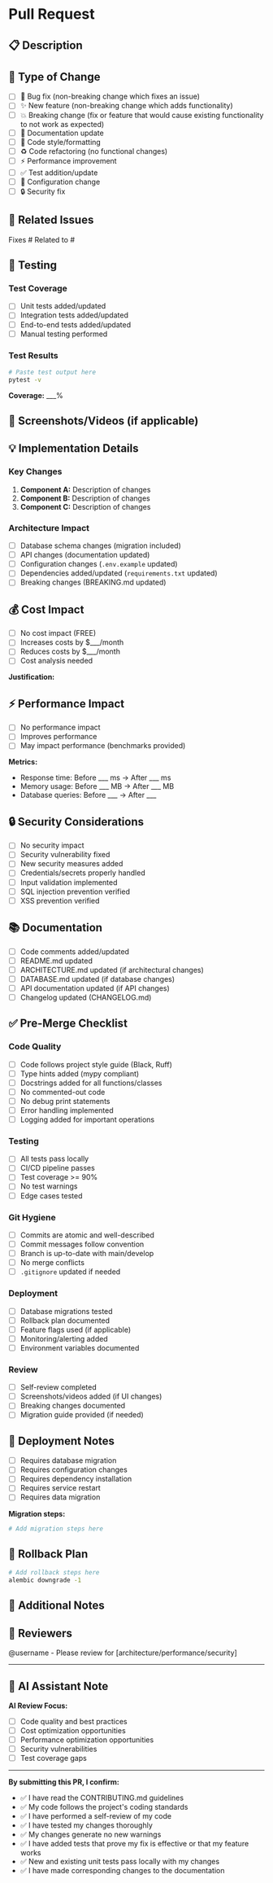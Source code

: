 # Pull Request

## 📋 Description

<!-- Provide a clear and concise description of your changes -->

## 🎯 Type of Change

<!-- Mark the relevant option with an 'x' -->

- [ ] 🐛 Bug fix (non-breaking change which fixes an issue)
- [ ] ✨ New feature (non-breaking change which adds functionality)
- [ ] 💥 Breaking change (fix or feature that would cause existing functionality to not work as expected)
- [ ] 📝 Documentation update
- [ ] 🎨 Code style/formatting
- [ ] ♻️ Code refactoring (no functional changes)
- [ ] ⚡ Performance improvement
- [ ] ✅ Test addition/update
- [ ] 🔧 Configuration change
- [ ] 🔒 Security fix

## 🔗 Related Issues

<!-- Link related issues here. Use "Fixes #123" or "Closes #123" to auto-close issues -->

Fixes #
Related to #

## 🧪 Testing

### Test Coverage

- [ ] Unit tests added/updated
- [ ] Integration tests added/updated
- [ ] End-to-end tests added/updated
- [ ] Manual testing performed

### Test Results

```bash
# Paste test output here
pytest -v
```

**Coverage:** ___%

## 📸 Screenshots/Videos (if applicable)

<!-- Add screenshots or videos to demonstrate changes -->

## 💡 Implementation Details

<!-- Describe the technical implementation -->

### Key Changes

1. **Component A:** Description of changes
2. **Component B:** Description of changes
3. **Component C:** Description of changes

### Architecture Impact

- [ ] Database schema changes (migration included)
- [ ] API changes (documentation updated)
- [ ] Configuration changes (`.env.example` updated)
- [ ] Dependencies added/updated (`requirements.txt` updated)
- [ ] Breaking changes (BREAKING.md updated)

## 💰 Cost Impact

<!-- Estimate cost impact of this change -->

- [ ] No cost impact (FREE)
- [ ] Increases costs by $___/month
- [ ] Reduces costs by $___/month
- [ ] Cost analysis needed

**Justification:** <!-- Explain cost impact -->

## ⚡ Performance Impact

<!-- Describe performance changes -->

- [ ] No performance impact
- [ ] Improves performance
- [ ] May impact performance (benchmarks provided)

**Metrics:**
- Response time: Before ___ ms → After ___ ms
- Memory usage: Before ___ MB → After ___ MB
- Database queries: Before ___ → After ___

## 🔒 Security Considerations

- [ ] No security impact
- [ ] Security vulnerability fixed
- [ ] New security measures added
- [ ] Credentials/secrets properly handled
- [ ] Input validation implemented
- [ ] SQL injection prevention verified
- [ ] XSS prevention verified

## 📚 Documentation

- [ ] Code comments added/updated
- [ ] README.md updated
- [ ] ARCHITECTURE.md updated (if architectural changes)
- [ ] DATABASE.md updated (if database changes)
- [ ] API documentation updated (if API changes)
- [ ] Changelog updated (CHANGELOG.md)

## ✅ Pre-Merge Checklist

### Code Quality

- [ ] Code follows project style guide (Black, Ruff)
- [ ] Type hints added (mypy compliant)
- [ ] Docstrings added for all functions/classes
- [ ] No commented-out code
- [ ] No debug print statements
- [ ] Error handling implemented
- [ ] Logging added for important operations

### Testing

- [ ] All tests pass locally
- [ ] CI/CD pipeline passes
- [ ] Test coverage >= 90%
- [ ] No test warnings
- [ ] Edge cases tested

### Git Hygiene

- [ ] Commits are atomic and well-described
- [ ] Commit messages follow convention
- [ ] Branch is up-to-date with main/develop
- [ ] No merge conflicts
- [ ] `.gitignore` updated if needed

### Deployment

- [ ] Database migrations tested
- [ ] Rollback plan documented
- [ ] Feature flags used (if applicable)
- [ ] Monitoring/alerting added
- [ ] Environment variables documented

### Review

- [ ] Self-review completed
- [ ] Screenshots/videos added (if UI changes)
- [ ] Breaking changes documented
- [ ] Migration guide provided (if needed)

## 🚀 Deployment Notes

<!-- Any special deployment instructions? -->

- [ ] Requires database migration
- [ ] Requires configuration changes
- [ ] Requires dependency installation
- [ ] Requires service restart
- [ ] Requires data migration

**Migration steps:**
```bash
# Add migration steps here
```

## 🔄 Rollback Plan

<!-- How to rollback if this breaks production? -->

```bash
# Add rollback steps here
alembic downgrade -1
```

## 📝 Additional Notes

<!-- Any other information reviewers should know -->

## 👥 Reviewers

<!-- Tag specific reviewers if needed -->

@username - Please review for [architecture/performance/security]

---

## 🤖 AI Assistant Note

<!-- For Copilot/AI assistants reviewing code -->

**AI Review Focus:**
- [ ] Code quality and best practices
- [ ] Cost optimization opportunities
- [ ] Performance optimization opportunities
- [ ] Security vulnerabilities
- [ ] Test coverage gaps

---

**By submitting this PR, I confirm:**
- ✅ I have read the CONTRIBUTING.md guidelines
- ✅ My code follows the project's coding standards
- ✅ I have performed a self-review of my code
- ✅ I have tested my changes thoroughly
- ✅ My changes generate no new warnings
- ✅ I have added tests that prove my fix is effective or that my feature works
- ✅ New and existing unit tests pass locally with my changes
- ✅ I have made corresponding changes to the documentation
